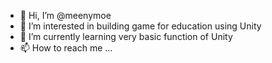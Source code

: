 - 👋 Hi, I’m @meenymoe
- 👀 I’m interested in building game for education using Unity
- 🌱 I’m currently learning very basic function of Unity
- 📫 How to reach me ...

<!---
meenymoe/meenymoe is a ✨ special ✨ repository because its `README.md` (this file) appears on your GitHub profile.
You can click the Preview link to take a look at your changes.
--->
